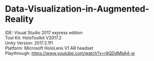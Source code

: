 # Data-Visualization-in-Augmented-Reality

IDE: Visual Studio 2017 express edition  
Tool Kit: HoloToolkit V2017.2  
Unity Version: 2017.2.1f1  
Platform: Microsoft HoloLens V1 AR headset  
Playthrough: https://www.youtube.com/watch?v=r8QDdMbA4-w  
